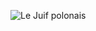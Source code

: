 ![Le Juif polonais](https://upload.wikimedia.org/wikipedia/commons/thumb/8/8c/South-western_black_rhinoceros_%28Diceros_bicornis_occidentalis%29_female.jpg/400px-South-western_black_rhinoceros_%28Diceros_bicornis_occidentalis%29_female.jpg)